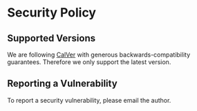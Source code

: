 # Security Policy

## Supported Versions

We are following [CalVer](https://calver.org) with generous backwards-compatibility guarantees.
Therefore we only support the latest version.


## Reporting a Vulnerability

To report a security vulnerability, please email the author.
